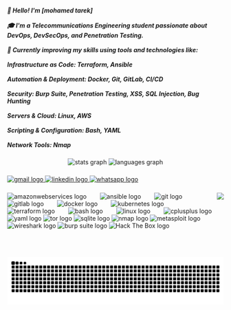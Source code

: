 <h5 align="left">👋 Hello! I'm [mohamed tarek]<br><br>🎓 I'm a Telecommunications Engineering student passionate about DevOps, DevSecOps, and Penetration Testing.<br><br>🚀 Currently improving my skills using tools and technologies like:<br><br>Infrastructure as Code: Terraform, Ansible<br><br>Automation & Deployment: Docker, Git, GitLab, CI/CD<br><br>Security: Burp Suite, Penetration Testing, XSS, SQL Injection, Bug Hunting<br><br>Servers & Cloud: Linux, AWS<br><br>Scripting & Configuration: Bash, YAML<br><br>Network Tools: Nmap</h5>

###

<div align="center">
  <img src="https://github-readme-stats.vercel.app/api?username=Mmohamedtarek&hide_title=false&hide_rank=false&show_icons=true&include_all_commits=true&count_private=true&disable_animations=false&theme=dracula&locale=en&hide_border=false" height="150" alt="stats graph"  />
  <img src="https://github-readme-stats.vercel.app/api/top-langs?username=Mmohamedtarek&locale=en&hide_title=false&layout=compact&card_width=320&langs_count=5&theme=dracula&hide_border=false" height="150" alt="languages graph"  />
</div>

###

<div align="left">
  <a href="mo.tarek1042000@gmail.com" target="_blank">
    <img src="https://img.shields.io/static/v1?message=Gmail&logo=gmail&label=&color=D14836&logoColor=white&labelColor=&style=for-the-badge" height="35" alt="gmail logo"  />
  </a>
  <a href=" www.linkedin.com/in/mohamed-tarek-527032318" target="_blank">
    <img src="https://img.shields.io/static/v1?message=LinkedIn&logo=linkedin&label=&color=0077B5&logoColor=white&labelColor=&style=for-the-badge" height="35" alt="linkedin logo"  />
  </a>
  <a href="01004577984" target="_blank">
    <img src="https://img.shields.io/static/v1?message=Whatsapp&logo=whatsapp&label=&color=25D366&logoColor=white&labelColor=&style=for-the-badge" height="35" alt="whatsapp logo"  />
  </a>
</div>

###

<img align="right" height="150" src="https://camo.githubusercontent.com/3e4ba60aaf08d8e8b8b91661ac3c263e3b0bb8ded371128dc3fe9b84b5464e42/68747470733a2f2f6d656469612e74656e6f722e636f6d2f726550446644574f33586f41414141642f6861636b696e672e676966"  />

###

<div align="left">
  <img src="https://cdn.jsdelivr.net/gh/devicons/devicon/icons/amazonwebservices/amazonwebservices-plain-wordmark.svg" height="42" alt="amazonwebservices logo"  />
  <img width="23" />
  <img src="https://cdn.jsdelivr.net/gh/devicons/devicon/icons/ansible/ansible-original.svg" height="42" alt="ansible logo"  />
  <img width="23" />
  <img src="https://cdn.jsdelivr.net/gh/devicons/devicon/icons/git/git-original.svg" height="42" alt="git logo"  />
  <img width="23" />
  <img src="https://cdn.jsdelivr.net/gh/devicons/devicon/icons/gitlab/gitlab-original.svg" height="42" alt="gitlab logo"  />
  <img width="23" />
  <img src="https://cdn.jsdelivr.net/gh/devicons/devicon/icons/docker/docker-plain.svg" height="42" alt="docker logo"  />
  <img width="23" />
  <img src="https://cdn.jsdelivr.net/gh/devicons/devicon/icons/kubernetes/kubernetes-plain.svg" height="42" alt="kubernetes logo"  />
  <img width="23" />
  <img src="https://cdn.jsdelivr.net/gh/devicons/devicon/icons/terraform/terraform-original.svg" height="42" alt="terraform logo"  />
  <img width="23" />
  <img src="https://cdn.jsdelivr.net/gh/devicons/devicon/icons/bash/bash-original.svg" height="42" alt="bash logo"  />
  <img width="23" />
  <img src="https://cdn.jsdelivr.net/gh/devicons/devicon/icons/linux/linux-original.svg" height="42" alt="linux logo"  />
  <img width="23" />
  <img src="https://skillicons.dev/icons?i=cpp" height="42" alt="cplusplus logo"  />
  <img src="https://cdn.jsdelivr.net/gh/devicons/devicon/icons/yaml/yaml-original.svg" height="42" alt="yaml logo"  />
  <img src="https://www.svgrepo.com/show/452117/tor.svg" height="42" alt="tor logo"  />
  <img src="https://www.svgrepo.com/show/7344/sql-file-format-symbol.svg" height="42" alt="sqlite logo"  />
  <img src="https://img.icons8.com/color/600/nmap.png" height="42" alt="nmap logo"  />
  <img src="https://ih1.redbubble.net/image.452180662.4771/bg,f8f8f8-flat,750x,075,f-pad,750x1000,f8f8f8.u3.jpg" height="42" alt="metasploit logo"  />
  <img src="https://icons.veryicon.com/png/System/Captiva/wireshark.png" height="42" alt="wireshark logo"  />
  <img src="https://image.spreadshirtmedia.com/image-server/v1/designs/1048988355,width=300,height=300,backgroundColor=ffffff/burp-suite-icon.jpg" height="42" alt="burp suite logo"  />
  <img src="https://encrypted-tbn0.gstatic.com/images?q=tbn:ANd9GcRYkrQ6ElBN8pgzZ8YTMK0Wegqju23v3ANClA&s" height="42" alt="Hack The Box logo" />



</div>

###

<br clear="both">

<img src="https://github.com/Mmohamedtarek/Mmohamedtarek/blob/output/snake.svg?raw=true" alt="Snake animation" />

###

<div align="left">
</div>

###


<!--
**Mmohamedtarek/Mmohamedtarek** is a ✨ _special_ ✨ repository because its `README.md` (this file) appears on your GitHub profile.

Here are some ideas to get you started:

- 🔭 I’m currently working on ...
- 🌱 I’m currently learning ...
- 👯 I’m looking to collaborate on ...
- 🤔 I’m looking for help with ...
- 💬 Ask me about ...
- 📫 How to reach me: ...
- 😄 Pronouns: ...
- ⚡ Fun fact: ...
-->
